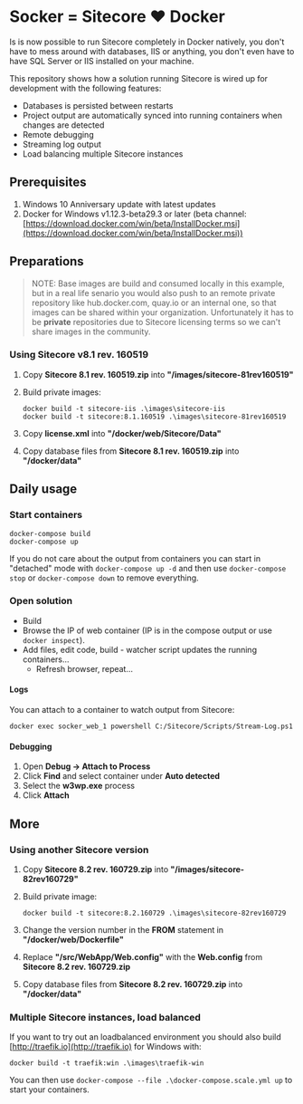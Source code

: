 # Socker = Sitecore :heart: Docker

Is is now possible to run Sitecore completely in Docker natively, you don't have to mess around with databases, IIS or anything, you don't even have to have SQL Server or IIS installed on your machine.

This repository shows how a solution running Sitecore is wired up for development with the following features:

- Databases is persisted between restarts
- Project output are automatically synced into running containers when changes are detected
- Remote debugging
- Streaming log output
- Load balancing multiple Sitecore instances

## Prerequisites

1. Windows 10 Anniversary update with latest updates
1. Docker for Windows v1.12.3-beta29.3 or later (beta channel: [https://download.docker.com/win/beta/InstallDocker.msi](https://download.docker.com/win/beta/InstallDocker.msi))

## Preparations

>NOTE: Base images are build and consumed locally in this example, but in a real life senario you would also push to an remote private repository like
hub.docker.com, quay.io or an internal one, so that images can be shared within your organization.
Unfortunately it has to be **private** repositories due to Sitecore licensing terms so we can't share images in the community.

### Using Sitecore v8.1 rev. 160519

1. Copy **Sitecore 8.1 rev. 160519.zip** into **"/images/sitecore-81rev160519"**
1. Build private images:

    ```text
    docker build -t sitecore-iis .\images\sitecore-iis
    docker build -t sitecore:8.1.160519 .\images\sitecore-81rev160519
    ```

1. Copy **license.xml** into **"/docker/web/Sitecore/Data"**
1. Copy database files from **Sitecore 8.1 rev. 160519.zip** into **"/docker/data"**

## Daily usage

### Start containers

```text
docker-compose build
docker-compose up
```

If you do not care about the output from containers you can start in "detached" mode with `docker-compose up -d` and then use `docker-compose stop` or `docker-compose down` to remove everything.

### Open solution

- Build
- Browse the IP of web container (IP is in the compose output or use `docker inspect`).
- Add files, edit code, build - watcher script updates the running containers...
  - Refresh browser, repeat...

#### Logs

You can attach to a container to watch output from Sitecore:

```text
docker exec socker_web_1 powershell C:/Sitecore/Scripts/Stream-Log.ps1
```

#### Debugging

1. Open **Debug -> Attach to Process**
1. Click **Find** and select container under **Auto detected**
1. Select the **w3wp.exe** process
1. Click **Attach**

## More

### Using another Sitecore version

1. Copy **Sitecore 8.2 rev. 160729.zip** into **"/images/sitecore-82rev160729"**
1. Build private image:

    ```text
    docker build -t sitecore:8.2.160729 .\images\sitecore-82rev160729
    ```

1. Change the version number in the **FROM** statement in **"/docker/web/Dockerfile"**
1. Replace **"/src/WebApp/Web.config"** with the **Web.config** from **Sitecore 8.2 rev. 160729.zip**
1. Copy database files from **Sitecore 8.2 rev. 160729.zip** into **"/docker/data"**

### Multiple Sitecore instances, load balanced

If you want to try out an loadbalanced environment you should also build [http://traefik.io](http://traefik.io) for Windows with:

```text
docker build -t traefik:win .\images\traefik-win
```

You can then use `docker-compose --file .\docker-compose.scale.yml up` to start your containers.
